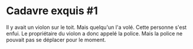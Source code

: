 # Cadavre exquis #1

Il y avait un violon sur le toit. Mais quelqu'un l'a volé. Cette personne s'est enfui. Le propriétaire du violon a donc appelé la police. Mais la police ne pouvait pas se déplacer pour le moment.
